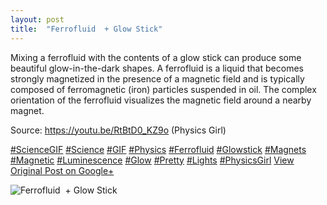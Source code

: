 ```yaml
---
layout: post
title:  "Ferrofluid  + Glow Stick"
---
```


Mixing a ferrofluid with the contents of a glow stick can produce some beautiful glow-in-the-dark shapes. A ferrofluid is a liquid that becomes strongly magnetized in the presence of a magnetic field and is typically composed of ferromagnetic (iron) particles suspended in oil. The complex orientation of the ferrofluid visualizes the magnetic field around a nearby magnet.  
  
Source: <https://youtu.be/RtBtD0_KZ9o> (Physics Girl)  
  
[#ScienceGIF](https://plus.google.com/s/%23ScienceGIF/posts) [#Science](https://plus.google.com/s/%23Science/posts) [#GIF](https://plus.google.com/s/%23GIF/posts) [#Physics](https://plus.google.com/s/%23Physics/posts) [#Ferrofluid](https://plus.google.com/s/%23Ferrofluid/posts) [#Glowstick](https://plus.google.com/s/%23Glowstick/posts) [#Magnets](https://plus.google.com/s/%23Magnets/posts) [#Magnetic](https://plus.google.com/s/%23Magnetic/posts) [#Luminescence](https://plus.google.com/s/%23Luminescence/posts) [#Glow](https://plus.google.com/s/%23Glow/posts) [#Pretty](https://plus.google.com/s/%23Pretty/posts) [#Lights](https://plus.google.com/s/%23Lights/posts) [#PhysicsGirl](https://plus.google.com/s/%23PhysicsGirl/posts)
[View Original Post on Google+](https://plus.google.com/+ColinSullender/posts/YQw3Hatnmd5)

![Ferrofluid  + Glow Stick](https://i.imgur.com/vSPAASw.gif)
